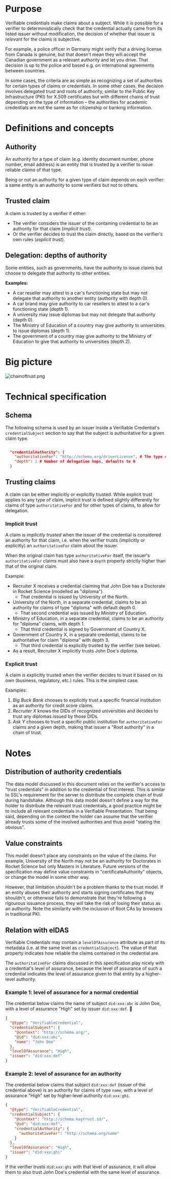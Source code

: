 # Purpose

Verifiable credentials make claims about a subject. While it is possible for a verifier to deterministically check that the credential actually came from its listed issuer without modification, the decision of whether that issuer is _relevant_ for the claims is subjective.

For example, a police officer in Germany might verify that a driving license from Canada is genuine, but that doesn't mean they will accept the Canadian government as a relevant authority and let you drive. That decision is up to the police and based e.g. on international agreements between countries.

In some cases, the criteria are as simple as recognizing a set of authorities for certain types of claims or credentials. In some other cases, the decision involves delegated trust and roots of authority, similar to the Public Key Infrastructure (PKI) for X.509 certificates but with different chains of trust depending on the type of information – the authorities for academic credentials are not the same as for citizenship or banking information.

# Definitions and concepts

## Authority

An authority for a type of claim (e.g. identity document number, phone number, email address) is an entity that is trusted by a verifier to issue reliable claims of that type.

Being or not an authority for a given type of claim depends on each verifier: a same entity is an authority to some verifiers but not to others.

## Trusted claim

A claim is trusted by a verifier if either:
- The verifier considers the issuer of the containing credential to be an authority for that claim (_implicit trust_).
- Or the verifier decides to trust the claim directly, based on the verifier's own rules (_explicit trust_).

## Delegation: depths of authority

Some entities, such as governments, have the authority to issue claims but choose to delegate that authority to other entities.

**Examples:**
- A car reseller may attest to a car's functioning state but may not delegate that authority to another entity (authority with depth 0).
- A car brand may give authority to car resellers to attest to a car's functioning state (depth 1).
- A university may issue diplomas but may not delegate that authority (depth 0).
- The Ministry of Education of a country may give authority to universities to issue diplomas (depth 1).
- The government of a country may give authority to the Ministry of Education to give that authority to universities (depth 2).

# Big picture

![chainoftrust.png](../img/chainoftrust.png)

# Technical specification

## Schema

The following schema is used by an issuer inside a Verifiable Credential's `credentialSubject` section to say that the subject is authoritative for a given claim type.

```json

  "credentialAuthority": {
    "authoritativeFor": "http://schema.org/driverLicense", # The type of claim the entity is authoritative for
    "depth": 1 # Number of delegation hops, defaults to 0
  }
```

## Trusting claims

A claim can be either implicitly or explicitly trusted. While explicit trust applies to any type of claim, implicit trust is defined slightly differently for claims of type `authoritativeFor` and for other types of claims, to allow for delegation.

### Implicit trust

A claim is _implicitly trusted_ when the issuer of the credential is considered an authority for that claim, i.e. when the verifier trusts (implicitly or explicitly) an `authoritativeFor` claim about the issuer.

When the original claim has type `authoritativeFor` itself, the issuer's `authoritativeFor` claims must also have a `depth` property strictly higher than that of the original claim.

Example:
- Recruiter X receives a credential claiming that John Doe has a Doctorate in Rocket Science (modelled as "diploma").
  - That credential is issued by University of the North.
- University of the North, in a separate credential, claims to be an authority for claims of type "diploma" with default depth 0.
  - That second credential was issued by Ministry of Education.
- Ministry of Education, in a separate credential, claims to be an authority for "diploma" claims, with depth 1.
  - That third credential is signed by Government of Country X.
- Government of Country X, in a separate credential, claims to be authoritative for claim "diploma" with depth 3.
  - That third credential is explicitly trusted by the verifier (see below).
- As a result, Recruiter X implicitly trusts John Doe's diploma.


### Explicit trust

A claim is explicitly trusted when the verifier decides to trust it based on its own (business, regulatory, etc.) rules. This is the simplest case.

Examples:
1. _Big Buck Bank_ chooses to explicitly trust a specific financial institution as an authority for credit score claims.
2. _Recruiter X_ knows the DIDs of recognized universities and decides to trust any diplomas issued by those DIDs. 
3. _Ask Y_ chooses to trust a specific public institution for `authoritativeFor` claims and a given depth, making that issuer a "Root authority" in a chain of trust.

# Notes

## Distribution of authority credentials

The data model discussed in this document relies on the verifier's access to "trust credentials" in addition to the credential of first interest. This is similar to SSL's requirement for the server to distribute the complete chain of trust during handshake. Although this data model doesn't define a way for the holder to distribute the relevant trust credentials, a good practice might be to include all relevant credentials in a Verifiable Presentation. That being said, depending on the context the holder can assume that the verifier already trusts some of the involved authorities and thus avoid "stating the obvious".

## Value constraints

This model doesn't place any constraints on the value of the claims. For example, University of the North may not be an authority for Doctorates in Rocket Science but only Masters in Literature. Future versions of the specification may define value constraints in "certificateAuthority" objects, or change the model in some other way.

However, that limitation shouldn't be a problem thanks to the trust model. If an entity abuses their authority and starts signing certificates that they shouldn't, or otherwise fails to demonstrate that they're following a rigourous issuance process, they will take the risk of losing their status as an authority. Note the similarity with the inclusion of Root CAs by browsers in traditional PKI.

## Relation with eIDAS

Verifiable Credentials may contain a `levelOfAssurance` attribute as part of its metadata (i.e. at the same level as `credentialSubject`). The value of that property indicates how reliable the claims contained in the credential are.

The `authoritativeFor` claims discussed in this specification play nicely with a credential's level of assurance, because the level of assurance of such a credential indicates the level of assurance given to that entity by a higher-level authority.

### Example 1: level of assurance for a normal credential

The credential below claims the name of subject `did:xxx:abc` is John Doe, with a level of assurance "High" set by issuer `did:xxx:def`.

```json
{
  "@type": "VerifiableCredential",
  "credentialSubject": {
    "@context": "http://schema.org/",
    "@id": "did:xxx:abc",
    "name": "John Doe"
  },
  "levelOfAssurance": "High",
  "issuer": "did:xxx:def"
}
```

### Example 2: level of assurance for an authority

The credential below claims that subject `did:xxx:def` (issuer of the credential above) is an authority for claims of type `name`, with a level of assurance "High" set by higher-level authority `did:xxx:ghi`.

```json
{
  "@type": "VerifiableCredential",
  "credentialSubject": {
    "@context": "http://schema.kaytrust.id/",
    "@id": "did:xxx:def",
    "credentialAuthority": {
      "authoritativeFor": "http://schema.org/name"
    }
  },
  "levelOfAssurance": "High",
  "issuer": "did:xxx:ghi"
}
```

If the verifier trusts `did:xxx:ghi` with that level of assurance, it will allow them to also trust John Doe's credential with the same level of assurance.
